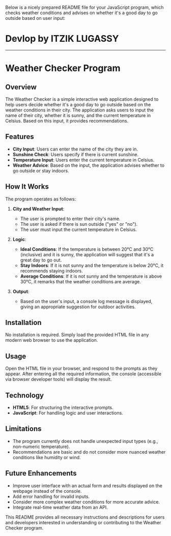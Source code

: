 Below is a nicely prepared README file for your JavaScript program, which checks weather conditions and advises on whether it's a good day to go outside based on user input:

# Devlop by ITZIK LUGASSY 
---

# Weather Checker Program

## Overview

The Weather Checker is a simple interactive web application designed to help users decide whether it's a good day to go outside based on the weather conditions in their city. The application asks users to input the name of their city, whether it is sunny, and the current temperature in Celsius. Based on this input, it provides recommendations.

## Features

- **City Input**: Users can enter the name of the city they are in.
- **Sunshine Check**: Users specify if there is current sunshine.
- **Temperature Input**: Users enter the current temperature in Celsius.
- **Weather Advice**: Based on the input, the application advises whether to go outside or stay indoors.

## How It Works

The program operates as follows:

1. **City and Weather Input**:
   - The user is prompted to enter their city's name.
   - The user is asked if there is sun outside ("yes" or "no").
   - The user must input the current temperature in Celsius.

2. **Logic**:
   - **Ideal Conditions**: If the temperature is between 20°C and 30°C (inclusive) and it is sunny, the application will suggest that it's a great day to go out.
   - **Stay Indoors**: If it is not sunny and the temperature is below 20°C, it recommends staying indoors.
   - **Average Conditions**: If it is not sunny and the temperature is above 30°C, it remarks that the weather conditions are average.

3. **Output**:
   - Based on the user's input, a console log message is displayed, giving an appropriate suggestion for outdoor activities.

## Installation

No installation is required. Simply load the provided HTML file in any modern web browser to use the application.

## Usage

Open the HTML file in your browser, and respond to the prompts as they appear. After entering all the required information, the console (accessible via browser developer tools) will display the result.

## Technology

- **HTML5**: For structuring the interactive prompts.
- **JavaScript**: For handling logic and user interactions.

## Limitations

- The program currently does not handle unexpected input types (e.g., non-numeric temperature).
- Recommendations are basic and do not consider more nuanced weather conditions like humidity or wind.

## Future Enhancements

- Improve user interface with an actual form and results displayed on the webpage instead of the console.
- Add error handling for invalid inputs.
- Consider more complex weather conditions for more accurate advice.
- Integrate real-time weather data from an API.

This README provides all necessary instructions and descriptions for users and developers interested in understanding or contributing to the Weather Checker program.